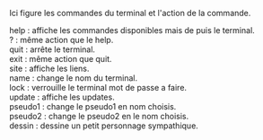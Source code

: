 Ici figure les commandes du terminal et l'action de la commande.

help : affiche les commandes disponibles mais de puis le terminal.                                                                                                       
? : même action que le help.                                                                                                                                             
quit : arrête le terminal.                                                                                                                                               
exit : même action que quit.                                                                                                                                             
site : affiche les liens.                                                                                                                                               
name : change le nom du terminal.                                                                                                                                       
lock : verrouille le terminal mot de passe a faire.                                                                                                                     
update : affiche les updates.                                                                                                                                           
pseudo1 : change le pseudo1 en nom choisis.                                                                                                                             
pseudo2 : change le pseudo2 en le nom choisis.                                                                                                                           
dessin : dessine un petit personnage sympathique.                                                                                                                       
